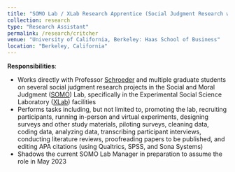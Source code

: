 ```yaml
---
title: "SOMO Lab / XLab Research Apprentice (Social Judgment Research with Co-Director Juliana Schroeder) (June 2022 - Present)"
collection: research
type: "Research Assistant"
permalink: /research/critcher
venue: "University of California, Berkeley: Haas School of Business"
location: "Berkeley, California"
---
```


__Responsibilities__:
- Works directly with Professor [Schroeder](https://julianaschroeder.com/) and multiple graduate students on several social judgment research projects in the Social and Moral Judgment ([SOMO](https://www.somolab.org/)) Lab, specifically in the Experimental Social Science Laboratory ([XLab](https://xlab.berkeley.edu/)) facilities
- Performs tasks including, but not limited to, promoting the lab, recruiting participants, running in-person and virtual experiments, designing surveys and other study materials, piloting surveys, cleaning data, coding data, analyzing data, transcribing participant interviews, conducting literature reviews, proofreading papers to be published, and editing APA citations (using Qualtrics, SPSS, and Sona Systems)
- Shadows the current SOMO Lab Manager in preparation to assume the role in May 2023
